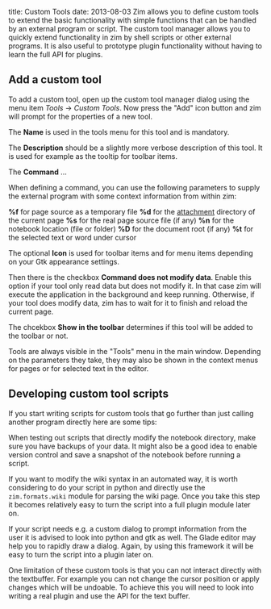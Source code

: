 title: Custom Tools
date: 2013-08-03
Zim allows you to define custom tools to extend the basic functionality with simple functions that can be handled by an external program or script. The custom tool manager allows you to quickly extend functionality in zim by shell scripts or other external programs. It is also useful to prototype plugin functionality without having to learn the full API for plugins. 

Add a custom tool
-----------------
To add a custom tool, open up the custom tool manager dialog using the menu item *Tools* -> *Custom Tools*. Now press the "Add" icon button and zim will prompt for the properties of a new tool.

The **Name** is used in the tools menu for this tool and is mandatory. 

The **Description** should be a slightly more verbose description of this tool. It is used for example as the tooltip for toolbar items.

The **Command** ...

When defining a command, you can use the following parameters to supply the external program with some context information from within zim:

**%f**	for page source as a temporary file
**%d**	for the [attachment](./Attachments.markdown) directory of the current page
**%s**	for the real page source file (if any)
**%n**	for the notebook location (file or folder)
**%D**	for the document root (if any)
**%t** 	for the selected text or word under cursor	

The optional **Icon** is used for toolbar items and for menu items depending on your Gtk appearance settings.

Then there is the checkbox **Command does not modify data**. Enable this option if your tool only read data but does not modify it. In that case zim will execute the application in the background and keep running. Otherwise, if your tool does modify data, zim has to wait for it to finish and reload the current page.

The chcekbox **Show in the toolbar** determines if this tool will be added to the toolbar or not.

Tools are always visible in the "Tools" menu in the main window. Depending on the parameters they take, they may also be shown in the context menus for pages or for selected text in the editor.


Developing custom tool scripts
------------------------------
If you start writing scripts for custom tools that go further than just calling another program directly here are some tips:

When testing out scripts that directly modify the notebook directory, make sure you have backups of your data. It might also be a good idea to enable version control and save a snapshot of the notebook before running a script.

If you want to modify the wiki syntax in an automated way, it is worth considering to do your script in python and directly use the ``zim.formats.wiki`` module for parsing the wiki page. Once you take this step it becomes relatively easy to turn the script into a full plugin module later on.

If your script needs e.g. a custom dialog to prompt information from the user it is advised to look into python and gtk as well. The Glade editor may help you to rapidly draw a dialog. Again, by using this framework it will be easy to turn the script into a plugin later on.

One limitation of these custom tools is that you can not interact directly with the textbuffer. For example you can not change the cursor position or apply changes which will be undoable. To achieve this you will need to look into writing a real plugin and use the API for the text buffer.

